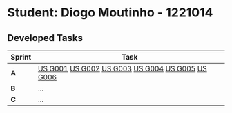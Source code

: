 # Student: Diogo Moutinho - 1221014

## Developed Tasks

| Sprint | Task                                                                                                                                                                                                                                                               |
|--------|--------------------------------------------------------------------------------------------------------------------------------------------------------------------------------------------------------------------------------------------------------------------|
| **A**  | [US G001](../Sprint%20A/us_G001/readme.md)  [US G002](../Sprint%20A/us_G002/readme.md) [US G003](../Sprint%20A/us_G003/readme.md) [US G004](../Sprint%20A/us_G004/readme.md) [US G005](../Sprint%20A/us_G005/readme.md) [US G006](../Sprint%20A/us_G006/readme.md) |
| **B**  | ...                                                                                                                                                                                                                                                                |
| **C**  | ...                                                                                                                                                                                                                                                                |
